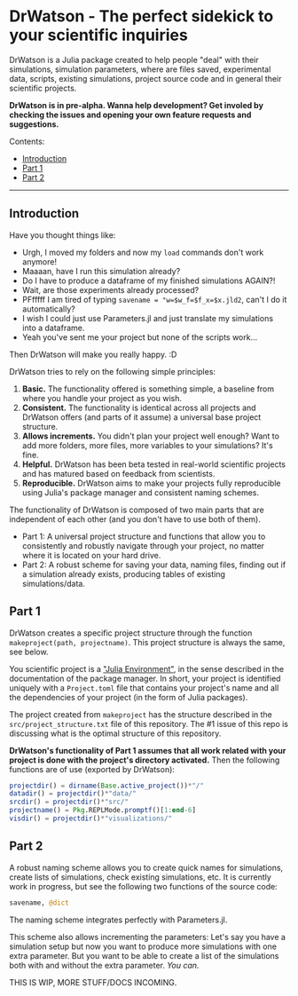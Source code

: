 # DrWatson - The perfect sidekick to your scientific inquiries
DrWatson is a Julia package created to help people "deal" with their simulations, simulation parameters, where are files saved, experimental data, scripts, existing simulations, project source code and in general their scientific projects.

**DrWatson is in pre-alpha. Wanna help development? Get involed by checking the issues and opening your own feature requests and suggestions.**

Contents:

* [Introduction](#introduction)
* [Part 1](#part-1)
* [Part 2](#part-2)

---

## Introduction

Have you thought things like:

* Urgh, I moved my folders and now my `load` commands don't work anymore!
* Maaaan, have I run this simulation already?
* Do I have to produce a dataframe of my finished simulations AGAIN?!
* Wait, are those experiments already processed?
* PFfffff I am tired of typing `savename = "w=$w_f=$f_x=$x.jld2`, can't I do it automatically?
* I wish I could just use Parameters.jl and just translate my simulations into a dataframe.
* Yeah you've sent me your project but none of the scripts work...

Then DrWatson will make you really happy. :D


DrWatson tries to rely on the following simple principles:

1. **Basic.** The functionality offered is something simple, a baseline from where you handle your project as you wish.
2. **Consistent.** The functionality is identical across all projects and DrWatson offers (and parts of it assume) a universal base project structure.
3. **Allows increments.** You didn't plan your project well enough? Want to add more folders, more files, more variables to your simulations? It's fine.
4. **Helpful.** DrWatson has been beta tested in real-world scientific projects and has matured based on feedback from scientists.
5. **Reproducible.** DrWatson aims to make your projects fully reproducible using Julia's package manager and consistent naming schemes.


The functionality of DrWatson is composed of two main parts that are independent of each other (and you don't have to use both of them).

* Part 1: A universal project structure and functions that allow you to consistently and robustly navigate through your project, no matter where it is located on your hard drive.
* Part 2: A robust scheme for saving your data, naming files, finding out if a simulation already exists, producing tables of existing simulations/data.

## Part 1

DrWatson creates a specific project structure through the function `makeproject(path, projectname)`. This project structure is always the same, see below.

You scientific project is a ["Julia Environment"](https://julialang.github.io/Pkg.jl/v1/environments/), in the sense described in the documentation of the package manager. In short, your project is identified uniquely with a `Project.toml` file that contains your project's name and all the dependencies of your project (in the form of Julia packages).

The project created from `makeproject` has the structure described in the `src/project_structure.txt` file of this repository. The #1 issue of this repo is discussing what is the optimal structure of this repository.

**DrWatson's functionality of Part 1 assumes that all work related with your project is done with the project's directory activated.** Then the following functions are of use (exported by DrWatson):

```julia
projectdir() = dirname(Base.active_project())*"/"
datadir() = projectdir()*"data/"
srcdir() = projectdir()*"src/"
projectname() = Pkg.REPLMode.promptf()[1:end-6]
visdir() = projectdir()*"visualizations/"
```

## Part 2
A robust naming scheme allows you to create quick names for simulations, create lists of simulations, check existing simulations, etc. It is currently work in progress, but see the following two functions of the source code:
```julia
savename, @dict
```
The naming scheme integrates perfectly with Parameters.jl.

This scheme also allows incrementing the parameters: Let's say you have a simulation setup but now you want to produce more simulations with one extra parameter. But you want to be able to create a list of the simulations both with and without the extra parameter. *You can.*

THIS IS WIP, MORE STUFF/DOCS INCOMING.
